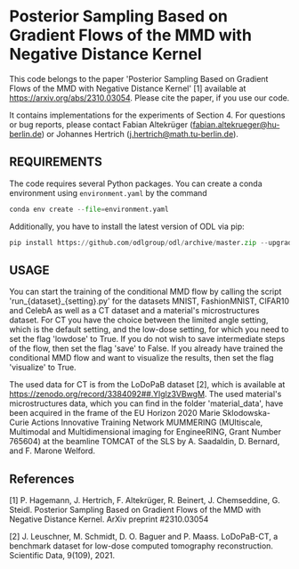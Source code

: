 # Posterior Sampling Based on Gradient Flows of the MMD with Negative Distance Kernel

This code belongs to the paper 'Posterior Sampling Based on Gradient Flows of the MMD with Negative Distance Kernel' [1] available at https://arxiv.org/abs/2310.03054. Please cite the paper, if you use our code.

It contains implementations for the experiments of Section 4. 
For questions or bug reports, please contact Fabian Altekrüger (fabian.altekrueger@hu-berlin.de) or Johannes Hertrich (j.hertrich@math.tu-berlin.de).

## REQUIREMENTS

The code requires several Python packages. You can create a conda environment using `environment.yaml` by the command
```python
conda env create --file=environment.yaml
```
Additionally, you have to install the latest version of ODL via pip:
```python
pip install https://github.com/odlgroup/odl/archive/master.zip --upgrade
```

## USAGE 

You can start the training of the conditional MMD flow by calling the script 'run_{dataset}_{setting}.py' for the datasets MNIST, FashionMNIST, CIFAR10 and CelebA as well as a CT dataset and a material's microstructures dataset. For CT you have the choice between the limited angle setting, which is the default setting, and the low-dose setting, for which you need to set the flag 'lowdose' to True.
If you do not wish to save intermediate steps of the flow, then set the flag 'save' to False.
If you already have trained the conditional MMD flow and want to visualize the results, then set the flag 'visualize' to True.

The used data for CT is from the LoDoPaB dataset [2], which is available at https://zenodo.org/record/3384092##.Ylglz3VBwgM.
The used material's microstructures data, which you can find in the folder 'material_data', have been acquired in the frame of the EU Horizon 2020 Marie Sklodowska-Curie Actions Innovative Training Network MUMMERING (MUltiscale, Multimodal and Multidimensional imaging for EngineeRING, Grant Number 765604) at the beamline TOMCAT of the SLS by A. Saadaldin, D. Bernard, and F. Marone Welford. 

## References

[1] P. Hagemann, J. Hertrich, F. Altekrüger, R. Beinert, J. Chemseddine, G. Steidl.
Posterior Sampling Based on Gradient Flows of the MMD with Negative Distance Kernel.
ArXiv preprint #2310.03054

[2] J. Leuschner, M. Schmidt, D. O. Baguer and P. Maass.
LoDoPaB-CT, a benchmark dataset for low-dose computed tomography reconstruction.
Scientific Data, 9(109), 2021.
